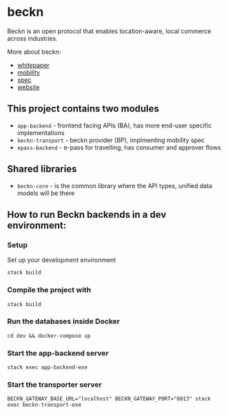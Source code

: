 # beckn
Beckn is an open protocol that enables location-aware, local commerce across industries.

More about beckn:

* [whitepaper](https://beckn.org/wp-content/uploads/2020/04/WhatIsBeckn.pdf)
* [mobility](https://beckn.org/wp-content/uploads/2020/04/ImaginingMobilityWithBeckn.pdf)
* [spec](https://github.com/beckn/protocol-specifications/)
* [website](https://beckn.org/)

## This project contains two modules
* `app-backend` - frontend facing APIs (BA), has more end-user specific implementations
* `beckn-transport` - beckn provider (BP), implmenting mobility spec
* `epass-backend` - e-pass for travelling, has consumer and approver flows

## Shared libraries
* `beckn-core` - is the common library where the API types, unified data models will be there

## How to run Beckn backends in a dev environment:

### Setup

Set up your development environment

```
stack build
```

### Compile the project with

```
stack build
```

### Run the databases inside Docker

```
cd dev && docker-compose up
```

### Start the app-backend server

```
stack exec app-backend-exe
```

### Start the transporter server

```
BECKN_GATEWAY_BASE_URL="localhost" BECKN_GATEWAY_PORT="8013" stack exec beckn-transport-exe
```
